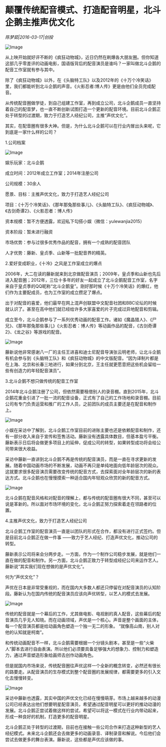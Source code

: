 # 颠覆传统配音模式、打造配音明星，北斗企鹅主推声优文化

*陈梦茹|2016-03-17|创投*

![Image](https://p2.pstatp.com/large/6164000222036c90163c)

从上映开始就好评不断的《疯狂动物城》，近日仍然在刷爆各大朋友圈。但你知道这部几乎零差评的动画电影，国语版背后的配音演员是谁吗？一家叫做北斗企鹅的配音工作室就有参与其中。

除了《疯狂动物城》以外，在《头脑特工队》以及2012年的《十万个冷笑话》里，我们都能听到北斗企鹅的声音。《火影忍者:博人传》更是由他们全员完成配音。

从传统配音圈做学徒，到自己组建工作室，再到成立公司，北斗企鹅成员一直坚持着自己的配音梦，也一直不断创新试图打造一个更新的配音环境。目前北斗企鹅正处于转型的过渡期，致力于打造艺人经纪公司，主推“声优文化”。

其实，在配音圈有很多大神。但是，为什么北斗企鹅可以在行业内冒出头来呢，它到底是一家什么样的公司？

1.公司档案

![Image](http://p3.pstatp.com/large/616200035714f9fd6de4)

娱乐玩家：北斗企鹅

成立时间：2012年成立工作室；2014年注册公司

公司规模：30余人

愿景、目标：主推声优文化，致力于打造艺人经纪公司

项目：《十万个冷笑话》、《那年那兔那些事儿》、《头脑特工队》、《疯狂动物城》、《古剑奇谭2》、《火影忍者：博人传》

资本规模：暂不方便透露，欢迎私下勾搭小娱（微信：yulewanjia2015）

资本阶段：暂未进行融资

市场优势：参与过很多优秀作品的配音，拥有一个成熟的配音团队

人才优势：藤新、皇贞季、山新等一批配音界的精英。

2.爱好变成职业，《十冷》之风是工作室成立的爆点

2006年，大二在读的藤新就来到北京做配音演员；2009年，皇贞季和山新也先后进入配音圈；2012年，三位十多年的好友一起成立了北斗企鹅配音工作室，名字来自于皇贞季的QQ昵称“北斗企鹅皇”。刚好那时候《十万个冷笑话》的爆红，他们作为主要配成员，也为工作室的成立攒足了爆点。

出于对配音的喜爱，他们最早在网上混声创联盟中文配音社团和BBC论坛的时候就认识了。甚至在高中他们就已经给许多大家喜爱的片子完成过异地配音和剪辑。

成立至今，北斗企鹅参与了一系列优秀动画的配音工作。诸如《魔晶猎人》、《尸兄》、《那年那兔那些事儿》《火影忍者：博人传》等动画作品的配音，《古剑奇谭2》、《龙之谷》等游戏的配音。

![Image](http://p2.pstatp.com/large/616400021ea2fd8850e4)

藤新说他非常感谢八一厂的主任王进喜和迪士尼配音导演张云明老师，让北斗企鹅有机会参与到《头脑特工队》和《疯狂动物城》的中文版配音。“因为译制片都是在上海、北京和长春三地进行，如果分到北京，王主任就更愿意把这些机会留给一些有创造力的年轻配音演员”。

3.北斗企鹅不想只做传统的配音工作室

2014年北斗企鹅注册了公司，但依然需要租借别人的录音棚。直到2015年，北斗企鹅花重金引进了一批一流的配音设备，正式有了自己的工作场地和录音棚。目前公司有专门负责运营和推广的工作人员，之前团队的成员主要还是在配音和制作上。

![Image](http://p2.pstatp.com/large/61620003571316d35288)

小娱在采访中了解到，北斗企鹅工作室目前的进账主要也还是依赖配音和制作，还有一部分收入来自于宣传和签售活动。藤新没有透露具体数目，但基本盈亏平衡。藤新表示日后将会做更多项目上的延伸，促成公司的转型，如果转型成功将会给公司带来很大收益。

采访中藤新一直讲到北斗企鹅不再是传统的配音演员，而是一直在寻求更新的发展。随着中国动画市场的不断发展，动画不再只是单纯地面向低年龄层次的观众。这就要求很多配音演员需要改变传统的配音方式，去探索面对全年龄层次的新的表达方式。北斗企鹅也在慢慢摸索一种适合国内年轻观众欣赏的新的配音方式。

![Image](http://p3.pstatp.com/large/616500012aaf2f813ff8)

北斗企鹅在配音风格和对配音的理解上，都与传统的配音圈有很大不同，甚至可以说是革新的。所以面对市场环境的变化，北斗企鹅正努力探索着走在领路者的位置。

4.主推声优文化，致力于打造艺人经纪公司

北斗企鹅工作室的配音演员一直是以团队的形式在合作，都没有进行正式签约。但是目前北斗企鹅正在做一件事 ——致力于艺人经纪、打造声优文化，推动公司的转型。

藤新表示公司将来会分两步走。一方面，作为一个制作公司稳步发展，就是他们一直在做的配音和制作。另一方面，北斗企鹅正致力于转型成经纪公司来运作艺人。藤新说“其实我们现在想做的是声优文化”。

何为“声优文化”？

声优在日本是非常受重视的，而在国内大多数人都还只停留在对配音演员的认知阶段。藤新认为在国内传统的配音演员应该向声优转型，以艺人的模式去发展。

![Image](http://p2.pstatp.com/large/61630002df5590fe5f7b)

传统的配音就是一个幕后的工作，尤其做电影、电视剧的真人配音，这些幕后的配音演员几乎无人知晓。而在动画领域，声优是一个核心。声音是整个画面的主体，每一个配音演员都是给动画角色塑造一个独一无二的形象。 “就像高山南，别人对他的认知就是柯南”。

和传统动画配音不一样，北斗企鹅需要根据一个分镜头剧本，甚至是一些“火柴人”脚本去进行自由表演。所以他们必须要具备足够强大的想象力、控制力和塑造力，通过声音塑造形象给画师去创作动画角色。

但是就国内市场来说，传统配音圈往声优这样一个全新的概念转变，必然还有很长的路要走。从配音演员的生存模式到整个配音圈的发展规律，都需要更多的引入文化去慢慢转变。

![Image](http://p1.pstatp.com/large/616400021ea16a76ab3c)

采访中藤新也透露，其实中国的声优文化已经在慢慢萌芽。市场上越来越多的动漫公司已经表达出他们想要明星配音演员，希望通过配音明星可以更好的推动动漫的发展。北斗企鹅正尝试着做这样的尝试，希望可以将这一模式在行业内带动起来，形成一种良好的机制，打造更多的配音明星。

北斗企鹅正处于转型的过渡期，目前也在接触一些公司合作来打造这种新型的艺人经纪模式。未来北斗企鹅还会去做更多的动画录音、译制录音和解说。今后他们会尝试去做更多的舞台表演。藤新说，这些都是声优应该做的事。

